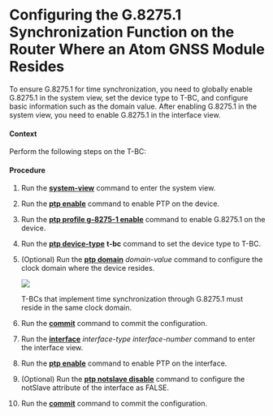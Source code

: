 Configuring the G.8275.1 Synchronization Function on the Router Where an Atom GNSS Module Resides
=================================================================================================

To ensure G.8275.1 for time synchronization, you need to globally enable G.8275.1 in the system view, set the device type to T-BC, and configure basic information such as the domain value. After enabling G.8275.1 in the system view, you need to enable G.8275.1 in the interface view.

#### Context

Perform the following steps on the T-BC:


#### Procedure

1. Run the [**system-view**](cmdqueryname=system-view) command to enter the system view.
2. Run the [**ptp enable**](cmdqueryname=ptp+enable) command to enable PTP on the device.
3. Run the [**ptp profile g-8275-1 enable**](cmdqueryname=ptp+profile+g-8275-1+enable) command to enable G.8275.1 on the device.
4. Run the [**ptp device-type**](cmdqueryname=ptp+device-type) **t-bc** command to set the device type to T-BC.
5. (Optional) Run the [**ptp domain**](cmdqueryname=ptp+domain) *domain-value* command to configure the clock domain where the device resides.
   
   ![](../../../../public_sys-resources/note_3.0-en-us.png) 
   
   T-BCs that implement time synchronization through G.8275.1 must reside in the same clock domain.
6. Run the [**commit**](cmdqueryname=commit) command to commit the configuration.
7. Run the [**interface**](cmdqueryname=interface) *interface-type* *interface-number* command to enter the interface view.
8. Run the [**ptp enable**](cmdqueryname=ptp+enable) command to enable PTP on the interface.
9. (Optional) Run the [**ptp notslave disable**](cmdqueryname=ptp+notslave+disable) command to configure the notSlave attribute of the interface as FALSE.
10. Run the [**commit**](cmdqueryname=commit) command to commit the configuration.